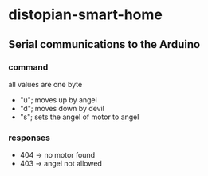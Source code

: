 # distopian-smart-home

## Serial communications to the Arduino

### command

all values are one byte

- "u<angel>"; moves up by angel
- "d<devil>"; moves down by devil
- "s<motor><angel>"; sets the angel of motor to angel

### responses

- 404 -> no motor found
- 403 -> angel not allowed